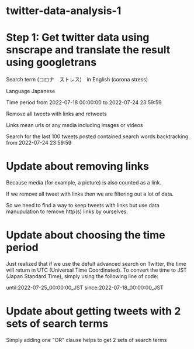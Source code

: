 # twitter-data-analysis-1
 # Step 1: Get twitter data using snscrape and translate the result using googletrans

 Search term (コロナ　ストレス)　in English (corona stress)

 Language Japanese

 Time period from 2022-07-18 00:00:00 to 2022-07-24 23:59:59

 Remove all tweets with links and retweets

 Links mean urls or any media including images or videos

 Search for the last 100 tweets posted contained search words backtracking from 2022-07-24 23:59:59

# Update about removing links 

Because media (for example, a picture) is also counted as a link. 

If we remove all tweet with links then we are filtering out a lot of data. 

So we need to find a way to keep tweets with links but use data manupulation to remove http(s) links by ourselves. 

# Update about choosing the time period 

Just realized that if we use the defult advanced search on Twitter, the time will return in UTC (Universal Time Coordinated). 
To convert the time to JST (Japan Standard Time), simply using the following line of code: 

until:2022-07-25_00:00:00_JST since:2022-07-18_00:00:00_JST

# Update about getting tweets with 2 sets of search terms 

Simply adding one "OR" clause helps to get 2 sets of search terms
